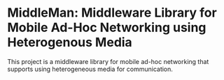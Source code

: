 # MiddleMan: Middleware Library for Mobile Ad-Hoc Networking using Heterogenous Media

This project is a middleware library for mobile ad-hoc networking that supports using heterogeneous media for communication.